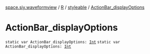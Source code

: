 [space.siy.waveformview](../../index.md) / [R](../index.md) / [styleable](index.md) / [ActionBar_displayOptions](./-action-bar_display-options.md)

# ActionBar_displayOptions

`static var ActionBar_displayOptions: `[`Int`](https://kotlinlang.org/api/latest/jvm/stdlib/kotlin/-int/index.html)
`static var ActionBar_displayOptions: `[`Int`](https://kotlinlang.org/api/latest/jvm/stdlib/kotlin/-int/index.html)